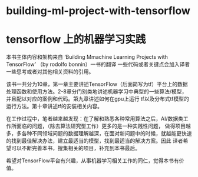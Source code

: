 # building-ml-project-with-tensorflow
# tensorflow 上的机器学习实践


本书主体内容和架构来自
‘Building Mmachine Learning Projects with TensorFlow’ （by rodolfo bonnin）一书的翻译
一些代码或者关键点会加入译者一些思考或者对其他相关资料的引用。

该书一共分为10章，第一章主要讲述TensorFlow（后面简写为tf）平台上的数据处理函数和使用方法。2-8章分门别类地讲述机器学习中典型的一些算法/模型，并且配以对应的案例和代码。第九章讲述如何在gpu上运行
tf以及分布式tf模型的运行方法。第十章讲述tf的安装相关内容。

在工作过程中，笔者越来越发现：在了解和熟悉各种常用算法之后，AI/数据类工作所面临的问题，（除去算法研究型工作）更多的是一种实践性问题，
做得项目越多，多各种不同领域问题的数据理解越深，在面对新问题中的时候，就越能更快速
的找到最佳解决办法，建立最适当的模型，找到最适当的解决方案。因此
译者希望可以不断完善本书，搜集相关的项目，补充到本书最后。


希望对TensorFlow平台有兴趣，从事机器学习相关工作的同仁，觉得本书有价值。